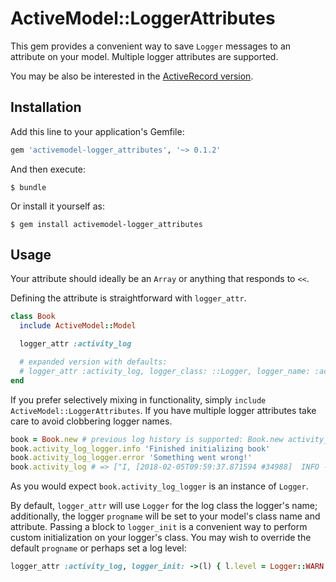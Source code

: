 # ActiveModel::LoggerAttributes

This gem provides a convenient way to save `Logger` messages to an attribute on your model. Multiple logger attributes are supported.

You may be also be interested in the [ActiveRecord version](https://github.com/chrisb/activerecord-logger_attributes).

## Installation

Add this line to your application's Gemfile:

```ruby
gem 'activemodel-logger_attributes', '~> 0.1.2'
```

And then execute:

    $ bundle

Or install it yourself as:

    $ gem install activemodel-logger_attributes

## Usage

Your attribute should ideally be an `Array` or anything that responds to `<<`.

Defining the attribute is straightforward with `logger_attr`.

```ruby
class Book
  include ActiveModel::Model

  logger_attr :activity_log

  # expanded version with defaults:
  # logger_attr :activity_log, logger_class: ::Logger, logger_name: :activity_log_logger, logger_init: -> {}
end
```

If you prefer selectively mixing in functionality, simply `include ActiveModel::LoggerAttributes`. If you have multiple logger attributes take care to avoid clobbering logger names.

```ruby
book = Book.new # previous log history is supported: Book.new activity_log: [..]
book.activity_log_logger.info 'Finished initializing book'
book.activity_log_logger.error 'Something went wrong!'
book.activity_log # => ["I, [2018-02-05T09:59:37.871594 #34988]  INFO -- : Finished initializing book", "E, [2018-02-05T09:59:37.871960 #34988] ERROR -- : Something went wrong!"]
```

As you would expect `book.activity_log_logger` is an instance of `Logger`.

By default, `logger_attr` will use `Logger` for the log class the logger's name; additionally, the logger `progname` will be set to your model's class name and attribute. Passing a block to `logger_init` is a convenient way to perform custom initialization on your logger's class. You may wish to override the default `progname` or perhaps set a log level:

```ruby
logger_attr :activity_log, logger_init: ->(l) { l.level = Logger::WARN }
```
